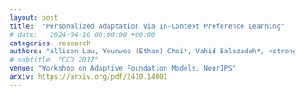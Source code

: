 ```yaml
---
layout: post
title:  "Personalized Adaptation via In-Context Preference Learning"
# date:   2024-04-10 00:00:00 +00:00
categories: research
authors: "Allison Lau, Younwoo (Ethan) Choi*, Vahid Balazadeh*, <strong>Keertana Chidambaram</strong>*, Rahul G Krishnan, Vasilis Syrgkanis"
# subtitle: "CCD 2017"
venue: "Workshop on Adaptive Foundation Models, NeurIPS"
arxiv: https://arxiv.org/pdf/2410.14001
---
```

<!-- Technical and design details of the Intel RealSense R200 and D400 series -->

<!-- I wrote a paper describing the details of a family of RGBD cameras, ASICs and algorithms produced by Intel. It was submitted and accepted to CCD 2017, a CVPR 2017 Workshop. My coauthors were all senior management at Intel and the paper was written to inform the academic community of issues, challenges and priorities in building stereoscopic depth cameras for production use. We highlight state-of-the-art performance on modern datasets, on certain metrics, along with establishing baselines for new datasets and evaluation metrics for depth cameras in general. -->
